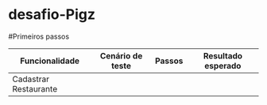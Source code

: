 # desafio-Pigz
#Primeiros passos

|Funcionalidade  | Cenário de teste |Passos|Resultado esperado|
|--|--|--|--| 
| Cadastrar Restaurante |  |  |  |
